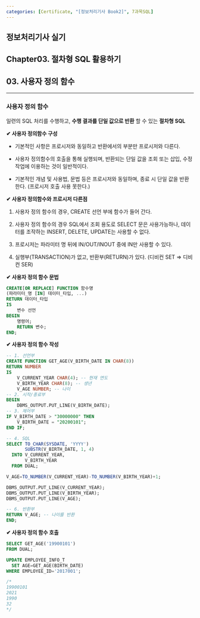 ```yaml
---
categories: [Certificate, "[정보처리기사 Book2]", 7과목SQL]
---
```


## 정보처리기사 실기

## Chapter03. 절차형 SQL 활용하기

## 03. 사용자 정의 함수

<hr>

### 사용자 정의 함수

일련의 SQL 처리를 수행하고, **수행 결과를 단일 값으로 반환** 할 수 있는 **절차형 SQL**

**✔ 사용자 정의함수 구성**

- 기본적인 사항은 프로시저와 동일하고 반환에서의 부분만 프로시저와 다른다.

- 사용자 정의함수의 호출을 통해 실행되며, 반환되는 단일 값을 조회 또는 삽입, 수정 작업에 이용하는 것이 일반적이다.

- 기본적인 개념 및 사용법, 문법 등은 프로시저와 동일하며, 종료 시 단일 값을 반환한다. (프로시저 호출 사용 못한다.)

**✔ 사용자 정의함수와 프로시저 다른점**

1. 사용자 정의 함수의 경우, CREATE 선언 부에 함수가 들어 간다.

2. 사용자 정의 함수의 경우 SQL에서 조회 용도로 SELECT 문은 사용가능하나, 데이터를 조작하는 INSERT, DELETE, UPDATE는 사용할 수 없다.

3. 프로시저는 파라미터 명 뒤에 IN/OUT/INOUT 중에 IN만 사용할 수 있다.

4. 실행부(TRANSACTION)가 없고, 반환부(RETURN)가 있다. (디비컨 SET => 디비컨 SER)

**✔ 사용자 정의 함수 문법**

```sql
CREATE[OR REPLACE] FUNCTION 함수명
(파라미터_명 [IN] 데이터_타입, ...)
RETURN 데이터_타입
IS
    변수 선언
BEGIN   
    명령어;
    RETURN 변수;
END;
```

**✔ 사용자 정의 함수 작성**

```sql
-- 1. 선언부
CREATE FUNCTION GET_AGE(V_BIRTH_DATE IN CHAR(8))
RETURN NUMBER
IS
    V_CURRENT_YEAR CHAR(4); -- 현재 연도
    V_BIRTH_YEAR CHAR(8); -- 생년
    V_AGE NUMBER; -- 나이
-- 2. 시작/종료부
BEGIN
    DBMS_OUTPUT.PUT_LINE(V_BIRTH_DATE);
-- 3. 제어부
IF V_BIRTH_DATE > "30000000" THEN
    V_BIRTH_DATE = "20200101";
END IF;

-- 4. SQL
SELECT TO_CHAR(SYSDATE, 'YYYY')
       SUBSTR(V_BIRTH_DATE, 1, 4)
  INTO V_CURRENT_YEAR,
       V_BIRTH_YEAR
  FROM DUAL;

V_AGE=TO_NUMBER(V_CURRENT_YEAR)-TO_NUMBER(V_BIRTH_YEAR)+1;

DBMS_OUTPUT.PUT_LINE(V_CURRENT_YEAR);
DBMS_OUTPUT.PUT_LINE(V_BIRTH_YEAR);
DBMS_OUTPUT.PUT_LINE(V_AGE);

-- 6. 반환부
RETURN V_AGE; -- 나이를 반환
END;
```

**✔ 사용자 정의 함수 호출**

```sql
SELECT GET_AGE('19900101')
FROM DUAL;

UPDATE EMPLOYEE_INFO_T
  SET AGE=GET_AGE(BIRTH_DATE)
WHERE EMPLOYEE_ID='2017001';

/*
19900101
2021
1990
32
*/
```
